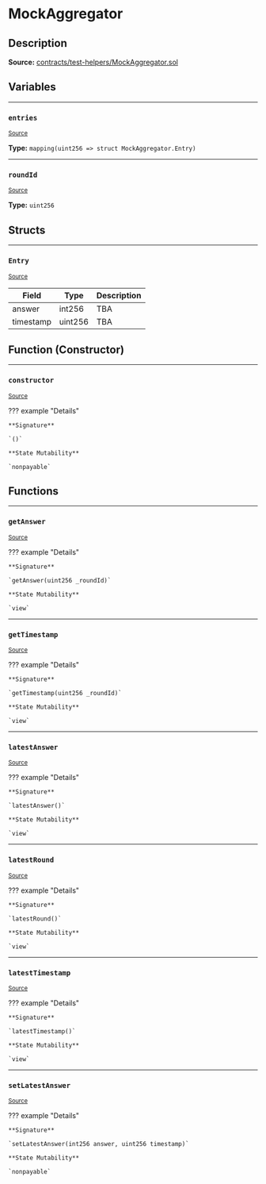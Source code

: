 # MockAggregator

## Description


**Source:** [contracts/test-helpers/MockAggregator.sol](https://github.com/Synthetixio/synthetix/tree/develop/contracts/test-helpers/MockAggregator.sol)

## Variables


---
### `entries`

<sub>[Source](https://github.com/Synthetixio/synthetix/tree/develop/contracts/test-helpers/MockAggregator.sol#L28)</sub>





**Type:** `mapping(uint256 => struct MockAggregator.Entry)`


---
### `roundId`

<sub>[Source](https://github.com/Synthetixio/synthetix/tree/develop/contracts/test-helpers/MockAggregator.sol#L21)</sub>





**Type:** `uint256`

## Structs


---
### `Entry`

<sub>[Source](https://github.com/Synthetixio/synthetix/tree/develop/contracts/test-helpers/MockAggregator.sol#L23)</sub>



| Field | Type | Description |
| ------ | ------ | ------ |
| answer | int256 | TBA |
| timestamp | uint256 | TBA |


## Function (Constructor)


---
### `constructor`

<sub>[Source](https://github.com/Synthetixio/synthetix/tree/develop/contracts/test-helpers/MockAggregator.sol#L30)</sub>



??? example "Details"

    **Signature**

    `()`

    **State Mutability**

    `nonpayable`

## Functions


---
### `getAnswer`

<sub>[Source](https://github.com/Synthetixio/synthetix/tree/develop/contracts/test-helpers/MockAggregator.sol#L50)</sub>



??? example "Details"

    **Signature**

    `getAnswer(uint256 _roundId)`

    **State Mutability**

    `view`


---
### `getTimestamp`

<sub>[Source](https://github.com/Synthetixio/synthetix/tree/develop/contracts/test-helpers/MockAggregator.sol#L54)</sub>



??? example "Details"

    **Signature**

    `getTimestamp(uint256 _roundId)`

    **State Mutability**

    `view`


---
### `latestAnswer`

<sub>[Source](https://github.com/Synthetixio/synthetix/tree/develop/contracts/test-helpers/MockAggregator.sol#L38)</sub>



??? example "Details"

    **Signature**

    `latestAnswer()`

    **State Mutability**

    `view`


---
### `latestRound`

<sub>[Source](https://github.com/Synthetixio/synthetix/tree/develop/contracts/test-helpers/MockAggregator.sol#L46)</sub>



??? example "Details"

    **Signature**

    `latestRound()`

    **State Mutability**

    `view`


---
### `latestTimestamp`

<sub>[Source](https://github.com/Synthetixio/synthetix/tree/develop/contracts/test-helpers/MockAggregator.sol#L42)</sub>



??? example "Details"

    **Signature**

    `latestTimestamp()`

    **State Mutability**

    `view`


---
### `setLatestAnswer`

<sub>[Source](https://github.com/Synthetixio/synthetix/tree/develop/contracts/test-helpers/MockAggregator.sol#L33)</sub>



??? example "Details"

    **Signature**

    `setLatestAnswer(int256 answer, uint256 timestamp)`

    **State Mutability**

    `nonpayable`

